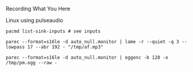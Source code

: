 Recording What You Here

Linux using pulseaudio 

```
pacmd list-sink-inputs # see inputs

parec --format=s16le -d auto_null.monitor | lame -r --quiet -q 3 --lowpass 17 --abr 192 - "/tmp/af.mp3"

parec --format=s16le -d auto_null.monitor | oggenc -b 128 -o /tmp/pm.ogg --raw -
```
